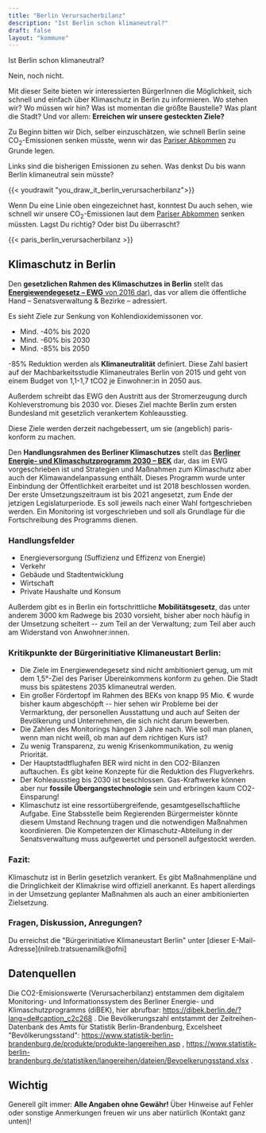 ```yaml
---
title: "Berlin Verursacherbilanz"
description: "Ist Berlin schon klimaneutral?"
draft: false
layout: "kommune"
---
```


Ist Berlin schon klimaneutral?

Nein, noch nicht.

Mit dieser Seite bieten wir interessierten BürgerInnen die Möglichkeit,
sich schnell und einfach über Klimaschutz in Berlin zu informieren.
Wo stehen wir? Wo müssen wir hin? Was ist momentan die größte Baustelle?
Was plant die Stadt?
Und vor allem: **Erreichen wir unsere gesteckten Ziele?**

Zu Beginn bitten wir Dich, selber einzuschätzen, wie schnell Berlin seine
CO<sub>2</sub>-Emissionen senken müsste, wenn wir das [Pariser Abkommen](../paris-limits) zu Grunde legen.

Links sind die bisherigen Emissionen zu sehen. Was denkst Du bis wann Berlin
klimaneutral sein müsste?

{{< youdrawit "you_draw_it_berlin_verursacherbilanz">}}

Wenn Du eine Linie oben eingezeichnet hast, konntest Du auch sehen, wie schnell wir unsere CO<sub>2</sub>-Emissionen laut dem [Pariser Abkommen](../../paris-limits) senken müssten. Lagst Du richtig? Oder bist Du überrascht?

{{< paris_berlin_verursacherbilanz >}}

## Klimaschutz in Berlin

Den **gesetzlichen Rahmen des Klimaschutzes in Berlin** stellt das [**Energiewendegesetz – EWG** von 2016 dar)](http://gesetze.berlin.de/jportal/?quelle=jlink&query=EWendG+BE&psml=bsbeprod.psml&max=true&aiz=true), das vor allem die öffentliche Hand – Senatsverwaltung & Bezirke – adressiert.

Es sieht Ziele zur Senkung von Kohlendioxidemissonen vor.

- Mind. -40% bis 2020
- Mind. -60% bis 2030
- Mind. -85% bis 2050

-85% Reduktion werden als **Klimaneutralität** definiert. Diese Zahl basiert auf der Machbarkeitsstudie Klimaneutrales Berlin von 2015 und geht von einem Budget von 1,1-1,7 tCO2 je Einwohner:in in 2050 aus. 

Außerdem schreibt das EWG den Austritt aus der Stromerzeugung durch Kohleverstromung bis 2030 vor. Dieses Ziel machte Berlin zum ersten Bundesland mit gesetzlich verankertem Kohleausstieg. 

Diese Ziele werden derzeit nachgebessert, um sie (angeblich) paris-konform zu machen. 

Den **Handlungsrahmen des Berliner Klimaschutzes** stellt das [**Berliner Energie- und Klimaschutzprogramm 2030 – BEK**](https://www.berlin.de/sen/uvk/klimaschutz/klimaschutz-in-der-umsetzung/das-berliner-energie-und-klimaschutzprogramm-bek/) dar, das im EWG vorgeschrieben ist und Strategien und Maßnahmen zum Klimaschutz aber auch der Klimawandelanpassung enthält. Dieses Programm wurde unter Einbindung der Öffentlichkeit erarbeitet und ist 2018 beschlossen worden. Der erste Umsetzungszeitraum ist bis 2021 angesetzt, zum Ende der jetzigen Legislaturperiode. Es soll jeweils nach einer Wahl fortgeschrieben werden. Ein Monitoring ist vorgeschrieben und soll als Grundlage für die Fortschreibung des Programms dienen.

### Handlungsfelder

- Energieversorgung (Suffizienz und Effizenz von Energie)
- Verkehr
- Gebäude und Stadtentwicklung 
- Wirtschaft
- Private Haushalte und Konsum 

Außerdem gibt es in Berlin ein fortschrittliche **Mobilitätsgesetz**, das unter anderem 3000 km Radwege bis 2030 vorsieht, bisher aber noch häufig in der Umsetzung scheitert -- zum Teil an der Verwaltung; zum Teil aber auch am Widerstand von Anwohner:innen.

### Kritikpunkte der Bürgerinitiative Klimaneustart Berlin:

- Die Ziele im Energiewendegesetz sind nicht ambitioniert genug, um mit dem 1,5°-Ziel des Pariser Übereinkommens konform zu gehen. Die Stadt muss bis spätestens 2035 klimaneutral werden.  
- Ein großer Fördertopf im Rahmen des BEKs von knapp 95 Mio. € wurde bisher kaum abgeschöpft -- hier sehen wir Probleme bei der Vermarktung, der personellen Ausstattung und auch auf Seiten der Bevölkerung und Unternehmen, die sich nicht darum bewerben. 
- Die Zahlen des Monitorings hängen 3 Jahre nach. Wie soll man planen, wenn man nicht weiß, ob man auf dem richtigen Kurs ist? 
- Zu wenig Transparenz, zu wenig Krisenkommunikation, zu wenig Priorität.
- Der Hauptstadtflughafen BER wird nicht in den CO2-Bilanzen auftauchen. Es gibt keine Konzepte für die Reduktion des Flugverkehrs.
- Der Kohleausstieg bis 2030 ist beschlossen. Gas-Kraftwerke können aber nur **fossile Übergangstechnologie** sein und erbringen kaum CO2-Einsparung!
- Klimaschutz ist eine ressortübergreifende, gesamtgesellschaftliche Aufgabe. Eine Stabsstelle beim Regierenden Bürgermeister könnte diesem Umstand Rechnung tragen und die notwendigen Maßnahmen koordinieren. Die Kompetenzen der Klimaschutz-Abteilung in der Senatsverwaltung muss aufgewertet und personell aufgestockt werden. 

### Fazit: 

Klimaschutz ist in Berlin gesetzlich verankert. Es gibt Maßnahmenpläne und die Dringlichkeit der Klimakrise wird offiziell anerkannt. Es hapert allerdings in der Umsetzung geplanter Maßnahmen als auch an einer ambitionierten Zielsetzung.  

### Fragen, Diskussion, Anregungen?

Du erreichst die "Bürgerinitiative Klimaneustart Berlin" unter [dieser E-Mail-Adresse](nilreb.tratsuenamilk@ofni]

## Datenquellen

Die CO2-Emisionswerte (Verursacherbilanz) entstammen dem digitalem Monitoring- und Informationssystem des Berliner Energie- und Klimaschutzprogramms (diBEK), hier abrufbar: https://dibek.berlin.de/?lang=de#caption_c2c268 . Die Bevölkerungszahl entstammt der Zeitreihen-Datenbank des Amts für Statistik Berlin-Brandenburg, Excelsheet "Bevölkerungsstand": https://www.statistik-berlin-brandenburg.de/produkte/produkte-langereihen.asp , https://www.statistik-berlin-brandenburg.de/statistiken/langereihen/dateien/Bevoelkerungsstand.xlsx .

## Wichtig

Generell gilt immer: **Alle Angaben ohne Gewähr!** Über Hinweise auf
Fehler oder sonstige Anmerkungen freuen wir uns aber natürlich (Kontakt ganz unten)!
